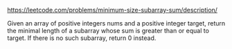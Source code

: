 https://leetcode.com/problems/minimum-size-subarray-sum/description/

Given an array of positive integers nums and a positive integer target, return the minimal length of a 
subarray whose sum is greater than or equal to target. If there is no such subarray, return 0 instead.